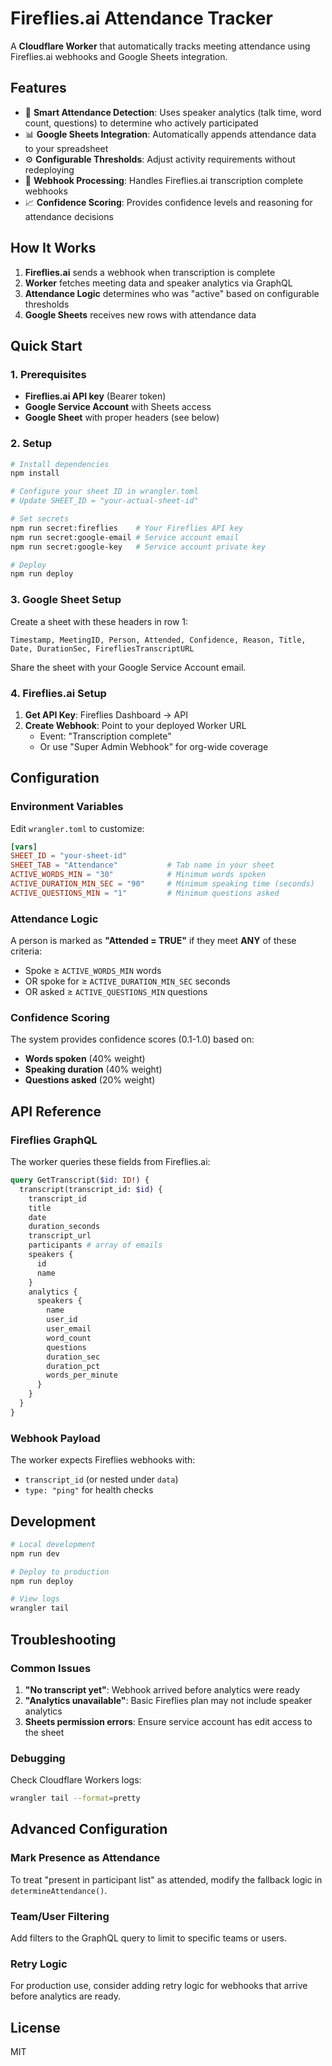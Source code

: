 # Fireflies.ai Attendance Tracker

A **Cloudflare Worker** that automatically tracks meeting attendance using Fireflies.ai webhooks and Google Sheets integration.

## Features

- 🎯 **Smart Attendance Detection**: Uses speaker analytics (talk time, word count, questions) to determine who actively participated
- 📊 **Google Sheets Integration**: Automatically appends attendance data to your spreadsheet
- ⚙️ **Configurable Thresholds**: Adjust activity requirements without redeploying
- 🔄 **Webhook Processing**: Handles Fireflies.ai transcription complete webhooks
- 📈 **Confidence Scoring**: Provides confidence levels and reasoning for attendance decisions

## How It Works

1. **Fireflies.ai** sends a webhook when transcription is complete
2. **Worker** fetches meeting data and speaker analytics via GraphQL
3. **Attendance Logic** determines who was "active" based on configurable thresholds
4. **Google Sheets** receives new rows with attendance data

## Quick Start

### 1. Prerequisites

- **Fireflies.ai API key** (Bearer token)
- **Google Service Account** with Sheets access
- **Google Sheet** with proper headers (see below)

### 2. Setup

```bash
# Install dependencies
npm install

# Configure your sheet ID in wrangler.toml
# Update SHEET_ID = "your-actual-sheet-id"

# Set secrets
npm run secret:fireflies    # Your Fireflies API key
npm run secret:google-email # Service account email
npm run secret:google-key   # Service account private key

# Deploy
npm run deploy
```

### 3. Google Sheet Setup

Create a sheet with these headers in row 1:

```
Timestamp, MeetingID, Person, Attended, Confidence, Reason, Title, Date, DurationSec, FirefliesTranscriptURL
```

Share the sheet with your Google Service Account email.

### 4. Fireflies.ai Setup

1. **Get API Key**: Fireflies Dashboard → API
2. **Create Webhook**: Point to your deployed Worker URL
   - Event: "Transcription complete"
   - Or use "Super Admin Webhook" for org-wide coverage

## Configuration

### Environment Variables

Edit `wrangler.toml` to customize:

```toml
[vars]
SHEET_ID = "your-sheet-id"
SHEET_TAB = "Attendance"           # Tab name in your sheet
ACTIVE_WORDS_MIN = "30"            # Minimum words spoken
ACTIVE_DURATION_MIN_SEC = "90"     # Minimum speaking time (seconds)
ACTIVE_QUESTIONS_MIN = "1"         # Minimum questions asked
```

### Attendance Logic

A person is marked as **"Attended = TRUE"** if they meet **ANY** of these criteria:

- Spoke ≥ `ACTIVE_WORDS_MIN` words
- OR spoke for ≥ `ACTIVE_DURATION_MIN_SEC` seconds
- OR asked ≥ `ACTIVE_QUESTIONS_MIN` questions

### Confidence Scoring

The system provides confidence scores (0.1-1.0) based on:

- **Words spoken** (40% weight)
- **Speaking duration** (40% weight)
- **Questions asked** (20% weight)

## API Reference

### Fireflies GraphQL

The worker queries these fields from Fireflies.ai:

```graphql
query GetTranscript($id: ID!) {
  transcript(transcript_id: $id) {
    transcript_id
    title
    date
    duration_seconds
    transcript_url
    participants # array of emails
    speakers {
      id
      name
    }
    analytics {
      speakers {
        name
        user_id
        user_email
        word_count
        questions
        duration_sec
        duration_pct
        words_per_minute
      }
    }
  }
}
```

### Webhook Payload

The worker expects Fireflies webhooks with:

- `transcript_id` (or nested under `data`)
- `type: "ping"` for health checks

## Development

```bash
# Local development
npm run dev

# Deploy to production
npm run deploy

# View logs
wrangler tail
```

## Troubleshooting

### Common Issues

1. **"No transcript yet"**: Webhook arrived before analytics were ready
2. **"Analytics unavailable"**: Basic Fireflies plan may not include speaker analytics
3. **Sheets permission errors**: Ensure service account has edit access to the sheet

### Debugging

Check Cloudflare Workers logs:

```bash
wrangler tail --format=pretty
```

## Advanced Configuration

### Mark Presence as Attendance

To treat "present in participant list" as attended, modify the fallback logic in `determineAttendance()`.

### Team/User Filtering

Add filters to the GraphQL query to limit to specific teams or users.

### Retry Logic

For production use, consider adding retry logic for webhooks that arrive before analytics are ready.

## License

MIT
